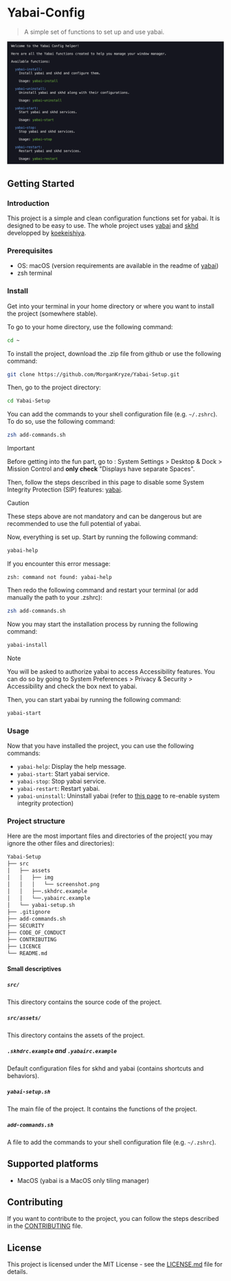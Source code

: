 # Yabai-Config

> A simple set of functions to set up and use yabai.

![screenshot](./src/assets/img/screenshot.png)

## Getting Started

### Introduction

This project is a simple and clean configuration functions set for yabai. It is designed to be easy to use. The whole project uses [yabai](https://github.com/koekeishiya/yabai) and [skhd](https://github.com/koekeishiya/skhd) developped by [koekeishiya](https://github.com/koekeishiya).

### Prerequisites

- OS: macOS (version requirements are available in the readme of [yabai](https://github.com/koekeishiya/yabai))
- zsh terminal

### Install

Get into your terminal in your home directory or where you want to install the project (somewhere stable).

To go to your home directory, use the following command:

```sh
cd ~
```

To install the project, download the .zip file from github or use the following command:

```sh
git clone https://github.com/MorganKryze/Yabai-Setup.git
```

Then, go to the project directory:

```sh
cd Yabai-Setup
```

You can add the commands to your shell configuration file (e.g. `~/.zshrc`). To do so, use the following command:

```sh
zsh add-commands.sh
```

> [!IMPORTANT]
> Before getting into the fun part, go to : System Settings > Desktop & Dock > Mission Control and **only check** "Displays have separate Spaces".

Then, follow the steps described in this page to disable some System Integrity Protection (SIP) features: [yabai](https://github.com/koekeishiya/yabai/wiki/Disabling-System-Integrity-Protection).

> [!CAUTION]
> These steps above are not mandatory and can be dangerous but are recommended to use the full potential of yabai.

Now, everything is set up. Start by running the following command:

```sh
yabai-help
```

If you encounter this error message:

```plaintext
zsh: command not found: yabai-help
```

Then redo the following command and restart your terminal (or add manually the path to your .zshrc):

```sh
zsh add-commands.sh
```

Now you may start the installation process by running the following command:

```sh
yabai-install
```

> [!NOTE]
> You will be asked to authorize yabai to access Accessibility features. You can do so by going to System Preferences > Privacy & Security > Accessibility and check the box next to yabai.

Then, you can start yabai by running the following command:

```sh
yabai-start
```

### Usage

Now that you have installed the project, you can use the following commands:

- `yabai-help`: Display the help message.
- `yabai-start`: Start yabai service.
- `yabai-stop`: Stop yabai service.
- `yabai-restart`: Restart yabai.
- `yabai-uninstall`: Uninstall yabai (refer to [this page](https://github.com/koekeishiya/yabai/wiki/Disabling-System-Integrity-Protection) to re-enable system integrity protection)

### Project structure

Here are the most important files and directories of the project( you may ignore the other files and directories):

```plaintext
Yabai-Setup
├── src
│   ├── assets
│   │   ├── img
│   │   │   └── screenshot.png
│   │   ├──.skhdrc.example
│   │   └──.yabairc.example
│   └── yabai-setup.sh
├── .gitignore
├── add-commands.sh
├── SECURITY
├── CODE_OF_CONDUCT
├── CONTRIBUTING
├── LICENCE
└── README.md
```

#### Small descriptives

##### `src/`

This directory contains the source code of the project.

##### `src/assets/`

This directory contains the assets of the project.

##### `.skhdrc.example` and `.yabairc.example`

Default configuration files for skhd and yabai (contains shortcuts and behaviors).

##### `yabai-setup.sh`

The main file of the project. It contains the functions of the project.

##### `add-commands.sh`

A file to add the commands to your shell configuration file (e.g. `~/.zshrc`).

## Supported platforms

- MacOS (yabai is a MacOS only tiling manager)

## Contributing

If you want to contribute to the project, you can follow the steps described in the [CONTRIBUTING](CONTRIBUTING) file.

## License

This project is licensed under the MIT License - see the [LICENSE.md](LICENSE) file for details.
